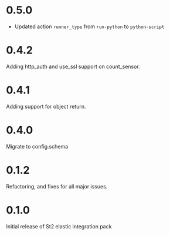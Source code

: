 # 0.5.0

- Updated action `runner_type` from `run-python` to `python-script`

# 0.4.2

Adding http_auth and use_ssl support on count_sensor.

# 0.4.1

Adding support for object return.

# 0.4.0

Migrate to config.schema

# 0.1.2

Refactoring, and fixes for all major issues.

# 0.1.0

Initial release of St2 elastic integration pack
